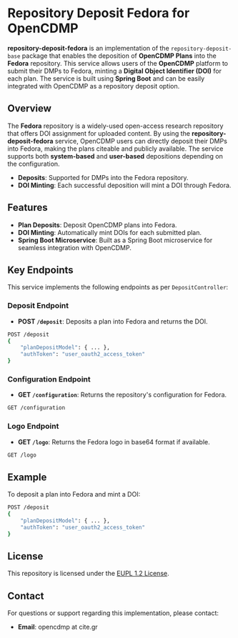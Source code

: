 # Repository Deposit Fedora for OpenCDMP

**repository-deposit-fedora** is an implementation of the `repository-deposit-base` package that enables the deposition of **OpenCDMP Plans** into the **Fedora** repository. This service allows users of the **OpenCDMP** platform to submit their DMPs to Fedora, minting a **Digital Object Identifier (DOI)** for each plan. The service is built using **Spring Boot** and can be easily integrated with OpenCDMP as a repository deposit option.

## Overview

The **Fedora** repository is a widely-used open-access research repository that offers DOI assignment for uploaded content. By using the **repository-deposit-fedora** service, OpenCDMP users can directly deposit their DMPs into Fedora, making the plans citeable and publicly available. The service supports both **system-based** and **user-based** depositions depending on the configuration.

- **Deposits**: Supported for DMPs into the Fedora repository.
- **DOI Minting**: Each successful deposition will mint a DOI through Fedora.

## Features

- **Plan Deposits**: Deposit OpenCDMP plans into Fedora.
- **DOI Minting**: Automatically mint DOIs for each submitted plan.
- **Spring Boot Microservice**: Built as a Spring Boot microservice for seamless integration with OpenCDMP.

## Key Endpoints

This service implements the following endpoints as per `DepositController`:

### Deposit Endpoint

- **POST `/deposit`**: Deposits a plan into Fedora and returns the DOI.

```bash
POST /deposit
{
    "planDepositModel": { ... },
    "authToken": "user_oauth2_access_token"
}
```

### Configuration Endpoint

- **GET `/configuration`**: Returns the repository's configuration for Fedora.

```bash
GET /configuration
```

### Logo Endpoint

- **GET `/logo`**: Returns the Fedora logo in base64 format if available.

```bash
GET /logo
```

## Example

To deposit a plan into Fedora and mint a DOI:

```bash
POST /deposit
{
    "planDepositModel": { ... },
    "authToken": "user_oauth2_access_token"
}
```

## License

This repository is licensed under the [EUPL 1.2 License](LICENSE).

## Contact

For questions or support regarding this implementation, please contact:

- **Email**: opencdmp at cite.gr
